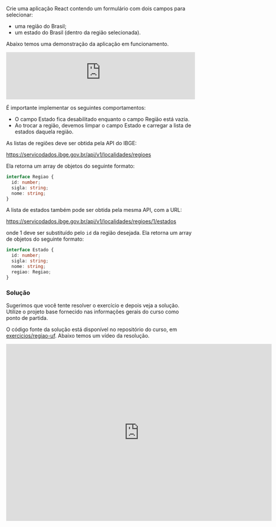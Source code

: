 Crie uma aplicação React contendo um formulário com dois campos para selecionar:

- uma região do Brasil;
- um estado do Brasil (dentro da região selecionada).

Abaixo temos uma demonstração da aplicação em funcionamento.

<iframe src="https://cralmg-regiao-estado.stackblitz.io" style="border:4px solid #ddd; width:100%; height:120px"></iframe>

É importante implementar os seguintes comportamentos:

- O campo Estado fica desabilitado enquanto o campo Região está vazia.
- Ao trocar a região, devemos limpar o campo Estado e carregar a lista de estados daquela região.

As listas de regiões deve ser obtida pela API do IBGE:

<https://servicodados.ibge.gov.br/api/v1/localidades/regioes>

Ela retorna um array de objetos do seguinte formato:

```ts
interface Regiao {
  id: number;
  sigla: string;
  nome: string;
}
```

A lista de estados também pode ser obtida pela mesma API, com a URL:

<https://servicodados.ibge.gov.br/api/v1/localidades/regioes/1/estados>

onde 1 deve ser substituído pelo `id` da região desejada.
Ela retorna um array de objetos do seguinte formato:

```ts
interface Estado {
  id: number;
  sigla: string;
  nome: string;
  regiao: Regiao;
}
```

### Solução

Sugerimos que você tente resolver o exercício e depois veja a solução.
Utilize o projeto base fornecido nas informações gerais do curso como ponto de partida.

O código fonte da solução está disponível no repositório do curso, em [exercicios/regiao-uf](https://github.com/danilofes/curso-react/tree/main/exercicios/regiao-uf).
Abaixo temos um vídeo da resolução.

<iframe width="720" height="480" src="https://www.youtube.com/embed/9HQUvNo_5Vk" title="YouTube video player" frameborder="0" allow="accelerometer; autoplay; clipboard-write; encrypted-media; gyroscope; picture-in-picture" allowfullscreen></iframe>
